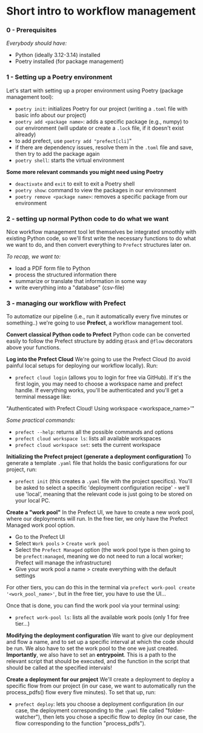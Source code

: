 # Short intro to workflow management

### 0 - Prerequisites

*Everybody should have:*
- Python (ideally 3.12-3.14) installed
- Poetry installed (for package management)


### 1 - Setting up a Poetry environment

Let's start with setting up a proper environment using Poetry (package management tool):
- `poetry init`: initializes Poetry for our project (writing a `.toml` file with basic info about our project)
- `poetry add <package name>`: adds a specific package (e.g., numpy) to our environment
(will update or create a `.lock` file, if it doesn't exist already)
- to add prefect, use `poetry add "prefect[cli]`"
- if there are dependency issues, resolve them in the `.toml` file and save, then try
to add the package again
- `poetry shell`: starts the virtual environment

**Some more relevant commands you might need using Poetry**
- `deactivate` and `exit` to exit to exit a Poetry shell
- `poetry show`: command to view the packages in our environment
- `poetry remove <package name>`: removes a specific package from our environment

### 2 - setting up normal Python code to do what we want

Nice workflow management tool let themselves be integrated smoothly with existing
Python code, so we'll first write the necessary functions to do what we want to do,
and then convert everything to `Prefect` structures later on.

*To recap, we want to:*
- load a PDF form file to Python
- process the structured information there
- summarize or translate that information in some way
- write everything into a "database" (csv-file)

### 3 - managing our workflow with Prefect

To automatize our pipeline (i.e., run it automatically every five minutes or something..)
we're going to use **Prefect**, a workflow management tool. 

**Convert classical Python code to Prefect**
Python code can be converted easily to follow the Prefect structure by adding `@task`
and `@flow` decorators above your functions.

**Log into the Prefect Cloud**
We're going to use the Prefect Cloud (to avoid painful local setups for deploying our
workflow locally). Run:

- `prefect cloud login` (allows you to login for free via GitHub). If it's the first
login, you may need to choose a workspace name and prefect handle. If everything works,
you'll be authenticated and you'll get a terminal message like:

"Authenticated with Prefect Cloud! Using workspace <workspace_name>'"

*Some practical commands:*
- `prefect --help`: returns all the possible commands and options
- `prefect cloud workspace ls`: lists all available workspaces
- `prefect cloud workspace set`: sets the current workspace

**Initializing the Prefect project (generate a deployment configuration)**
To generate a template `.yaml` file that holds the basic configurations for our project,
run:

- `prefect init` (this creates a `.yaml` file with the project specifics). You'll be
asked to select a specific 'deployment configuration recipe' - we'll use 'local',
meaning that the relevant code is just going to be stored on your local PC.

**Create a "work pool"**
In the Prefect UI, we have to create a new work pool, where our deployments will run.
In the free tier, we only have the Prefect Managed work pool option.

- Go to the Prefect UI
- Select `Work pools` > `Create work pool`
- Select the `Prefect Managed` option (the work pool type is then going to be
`prefect:managed`, meaning we do not need to run a local worker; Prefect will manage the
infrastructure)
- Give your work pool a name > create everything with the default settings

For other tiers, you can do this in the terminal via
`prefect work-pool create '<work_pool_name>'`, but in the free tier, you have to use the
UI... 

Once that is done, you can find the work pool via your terminal using:
- `prefect work-pool ls`: lists all the available work pools (only 1 for free tier...)

**Modifying the deployment configuration**
We want to give our deployment and flow a name, and to set up a specific interval at
which the code should be run. We also have to set the work pool to the one we just
created. **Importantly**, we also have to set an **entrypoint**.
This is a path to the relevant script that should be executed, and the function in the
script that should be called at the specified intervals!

**Create a deployment for our project**
We'll create a deployment to deploy a specific flow from our project (in our case,
we want to automatically run the process_pdfs() flow every five minutes). To set that
up, run:

- `prefect deploy`: lets you choose a deployment configuration (in our case, the
deployment corresponding to the `.yaml` file called "folder-watcher"), then lets you
chose a specific flow to deploy (in our case, the flow corresponding to the function
"process_pdfs").

